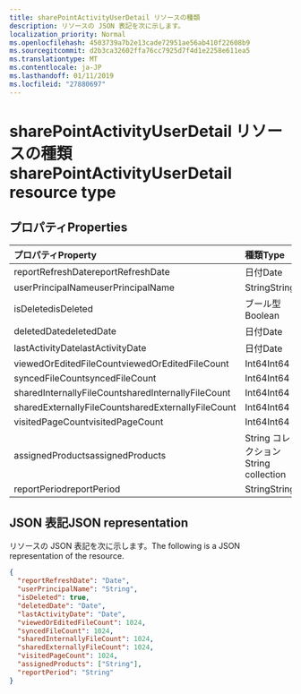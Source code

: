 ```yaml
---
title: sharePointActivityUserDetail リソースの種類
description: リソースの JSON 表記を次に示します。
localization_priority: Normal
ms.openlocfilehash: 4503739a7b2e13cade72951ae56ab410f22608b9
ms.sourcegitcommit: d2b3ca32602ffa76cc7925d7f4d1e2258e611ea5
ms.translationtype: MT
ms.contentlocale: ja-JP
ms.lasthandoff: 01/11/2019
ms.locfileid: "27880697"
---
```

# <a name="sharepointactivityuserdetail-resource-type"></a><span data-ttu-id="c9ce5-103">sharePointActivityUserDetail リソースの種類</span><span class="sxs-lookup"><span data-stu-id="c9ce5-103">sharePointActivityUserDetail resource type</span></span>

## <a name="properties"></a><span data-ttu-id="c9ce5-104">プロパティ</span><span class="sxs-lookup"><span data-stu-id="c9ce5-104">Properties</span></span>

| <span data-ttu-id="c9ce5-105">プロパティ</span><span class="sxs-lookup"><span data-stu-id="c9ce5-105">Property</span></span>                  | <span data-ttu-id="c9ce5-106">種類</span><span class="sxs-lookup"><span data-stu-id="c9ce5-106">Type</span></span>              |
| :------------------------ | :---------------- |
| <span data-ttu-id="c9ce5-107">reportRefreshDate</span><span class="sxs-lookup"><span data-stu-id="c9ce5-107">reportRefreshDate</span></span>         | <span data-ttu-id="c9ce5-108">日付</span><span class="sxs-lookup"><span data-stu-id="c9ce5-108">Date</span></span>              |
| <span data-ttu-id="c9ce5-109">userPrincipalName</span><span class="sxs-lookup"><span data-stu-id="c9ce5-109">userPrincipalName</span></span>         | <span data-ttu-id="c9ce5-110">String</span><span class="sxs-lookup"><span data-stu-id="c9ce5-110">String</span></span>            |
| <span data-ttu-id="c9ce5-111">isDeleted</span><span class="sxs-lookup"><span data-stu-id="c9ce5-111">isDeleted</span></span>                 | <span data-ttu-id="c9ce5-112">ブール型</span><span class="sxs-lookup"><span data-stu-id="c9ce5-112">Boolean</span></span>           |
| <span data-ttu-id="c9ce5-113">deletedDate</span><span class="sxs-lookup"><span data-stu-id="c9ce5-113">deletedDate</span></span>               | <span data-ttu-id="c9ce5-114">日付</span><span class="sxs-lookup"><span data-stu-id="c9ce5-114">Date</span></span>              |
| <span data-ttu-id="c9ce5-115">lastActivityDate</span><span class="sxs-lookup"><span data-stu-id="c9ce5-115">lastActivityDate</span></span>          | <span data-ttu-id="c9ce5-116">日付</span><span class="sxs-lookup"><span data-stu-id="c9ce5-116">Date</span></span>              |
| <span data-ttu-id="c9ce5-117">viewedOrEditedFileCount</span><span class="sxs-lookup"><span data-stu-id="c9ce5-117">viewedOrEditedFileCount</span></span>   | <span data-ttu-id="c9ce5-118">Int64</span><span class="sxs-lookup"><span data-stu-id="c9ce5-118">Int64</span></span>             |
| <span data-ttu-id="c9ce5-119">syncedFileCount</span><span class="sxs-lookup"><span data-stu-id="c9ce5-119">syncedFileCount</span></span>           | <span data-ttu-id="c9ce5-120">Int64</span><span class="sxs-lookup"><span data-stu-id="c9ce5-120">Int64</span></span>             |
| <span data-ttu-id="c9ce5-121">sharedInternallyFileCount</span><span class="sxs-lookup"><span data-stu-id="c9ce5-121">sharedInternallyFileCount</span></span> | <span data-ttu-id="c9ce5-122">Int64</span><span class="sxs-lookup"><span data-stu-id="c9ce5-122">Int64</span></span>             |
| <span data-ttu-id="c9ce5-123">sharedExternallyFileCount</span><span class="sxs-lookup"><span data-stu-id="c9ce5-123">sharedExternallyFileCount</span></span> | <span data-ttu-id="c9ce5-124">Int64</span><span class="sxs-lookup"><span data-stu-id="c9ce5-124">Int64</span></span>             |
| <span data-ttu-id="c9ce5-125">visitedPageCount</span><span class="sxs-lookup"><span data-stu-id="c9ce5-125">visitedPageCount</span></span>          | <span data-ttu-id="c9ce5-126">Int64</span><span class="sxs-lookup"><span data-stu-id="c9ce5-126">Int64</span></span>             |
| <span data-ttu-id="c9ce5-127">assignedProducts</span><span class="sxs-lookup"><span data-stu-id="c9ce5-127">assignedProducts</span></span>          | <span data-ttu-id="c9ce5-128">String コレクション</span><span class="sxs-lookup"><span data-stu-id="c9ce5-128">String collection</span></span> |
| <span data-ttu-id="c9ce5-129">reportPeriod</span><span class="sxs-lookup"><span data-stu-id="c9ce5-129">reportPeriod</span></span>              | <span data-ttu-id="c9ce5-130">String</span><span class="sxs-lookup"><span data-stu-id="c9ce5-130">String</span></span>            |

## <a name="json-representation"></a><span data-ttu-id="c9ce5-131">JSON 表記</span><span class="sxs-lookup"><span data-stu-id="c9ce5-131">JSON representation</span></span>

<span data-ttu-id="c9ce5-132">リソースの JSON 表記を次に示します。</span><span class="sxs-lookup"><span data-stu-id="c9ce5-132">The following is a JSON representation of the resource.</span></span>

<!-- {
  "blockType": "resource",
  "@odata.type": "microsoft.graph.sharePointActivityUserDetail"
} -->

```json
{
  "reportRefreshDate": "Date", 
  "userPrincipalName": "String", 
  "isDeleted": true, 
  "deletedDate": "Date", 
  "lastActivityDate": "Date", 
  "viewedOrEditedFileCount": 1024, 
  "syncedFileCount": 1024, 
  "sharedInternallyFileCount": 1024, 
  "sharedExternallyFileCount": 1024, 
  "visitedPageCount": 1024, 
  "assignedProducts": ["String"], 
  "reportPeriod": "String"
}
```
